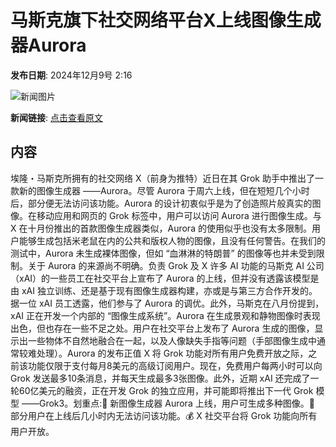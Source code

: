 # 马斯克旗下社交网络平台X上线图像生成器Aurora

**发布日期**: 2024年12月9号 2:16

![新闻图片](https://upload.chinaz.com/2024/1209/6386933594013327699076970.png)

**新闻链接**: [点击查看原文](https://www.aibase.com/zh/news/13769)

## 内容

埃隆・马斯克所拥有的社交网络 X（前身为推特）近日在其 Grok 助手中推出了一款新的图像生成器 ——Aurora。尽管 Aurora 于周六上线，但在短短几个小时后，部分便无法访问该功能。Aurora 的设计初衷似乎是为了创造照片般真实的图像。在移动应用和网页的 Grok 标签中，用户可以访问 Aurora 进行图像生成。与 X 在十月份推出的首款图像生成器类似，Aurora 的使用似乎也没有太多限制。用户能够生成包括米老鼠在内的公共和版权人物的图像，且没有任何警告。在我们的测试中，Aurora 未生成裸体图像，但如 “血淋淋的特朗普” 的图像等也并未受到限制。关于 Aurora 的来源尚不明确。负责 Grok 及 X 许多 AI 功能的马斯克 AI 公司（xAI）的一些员工在社交平台上宣布了 Aurora 的上线，但并没有透露该模型是由 xAI 独立训练、还是基于现有图像生成器构建，亦或是与第三方合作开发的。据一位 xAI 员工透露，他们参与了 Aurora 的调优。此外，马斯克在八月份提到，xAI 正在开发一个内部的 “图像生成系统”。Aurora 在生成景观和静物图像时表现出色，但也存在一些不足之处。用户在社交平台上发布了 Aurora 生成的图像，显示出一些物体不自然地融合在一起，以及人像缺失手指等问题（手部图像生成中通常较难处理）。Aurora 的发布正值 X 将 Grok 功能对所有用户免费开放之际，之前该功能仅限于支付每月8美元的高级订阅用户。现在，免费用户每两小时可以向 Grok 发送最多10条消息，并每天生成最多3张图像。此外，近期 xAI 还完成了一轮60亿美元的融资，正在开发 Grok 的独立应用，并可能即将推出下一代 Grok 模型 ——Grok3。划重点:🌟 新图像生成器 Aurora 上线，用户可生成多种图像。🚫 部分用户在上线后几小时内无法访问该功能。💰 X 社交平台将 Grok 功能向所有用户开放。
